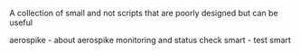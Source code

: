 A collection of small and not scripts that are poorly designed but can be useful

aerospike - about aerospike monitoring and status check
smart - test smart